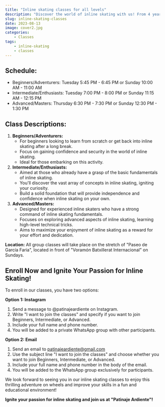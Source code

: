```yaml
---
title: "Inline skating classes for all levels"
description: "Discover the world of inline skating with us! From 4 years old and up."
slug: inline-skating-classes
date: 2023-08-13
image: cover2.jpg
categories:
    - Classes
tags:
    - inline-skating
    - classes
---
```

## **Schedule:**

- Beginners/Adventurers: Tuesday 5:45 PM - 6:45 PM or Sunday 10:00 AM - 11:00 AM
- Intermediate/Enthusiasts: Tuesday 7:00 PM - 8:00 PM or Sunday 11:15 AM - 12:15 PM
- Advanced/Masters: Thursday 6:30 PM - 7:30 PM or Sunday 12:30 PM - 1:30 PM

## **Class Descriptions:**

1. **Beginners/Adventurers:**
     - For beginners looking to learn from scratch or get back into inline skating after a long break.
     - Focus on gaining confidence and security in the world of inline skating.
     - Ideal for those embarking on this activity.
1. **Intermediate/Enthusiasts:**
     - Aimed at those who already have a grasp of the basic fundamentals of inline skating.
     - You'll discover the vast array of concepts in inline skating, igniting your curiosity. 
     - Build a solid foundation that will provide independence and confidence when inline skating on your own.
1. **Advanced/Masters:**
     - Designed for experienced inline skaters who have a strong command of inline skating fundamentals.
     - Focuses on exploring advanced aspects of inline skating, learning high-level technical tricks.
     - Aims to maximize your enjoyment of inline skating as a reward for your effort and dedication.

**Location:** All group classes will take place on the stretch of "Paseo de García Faria", located in front of "Voramón Batxillerat Internacional" on Sundays.

## **Enroll Now and Ignite Your Passion for Inline Skating!**

To enroll in our classes, you have two options:

**Option 1: Instagram**

1. Send a message to @patinajeardiente on Instagram.
1. Write "I want to join the classes" and specify if you want to join Beginners, Intermediate, or Advanced.
1. Include your full name and phone number.
1. You will be added to a private WhatsApp group with other participants.

**Option 2: Email**

1. Send an email to <patinajeardiente@gmail.com>
1. Use the subject line "I want to join the classes" and choose whether you want to join Beginners, Intermediate, or Advanced.
1. Include your full name and phone number in the body of the email.
1. You will be added to the WhatsApp group exclusively for participants.

We look forward to seeing you in our inline skating classes to enjoy this thrilling adventure on wheels and improve your skills in a fun and educational environment!

**Ignite your passion for inline skating and join us at "Patinaje Ardiente"!**